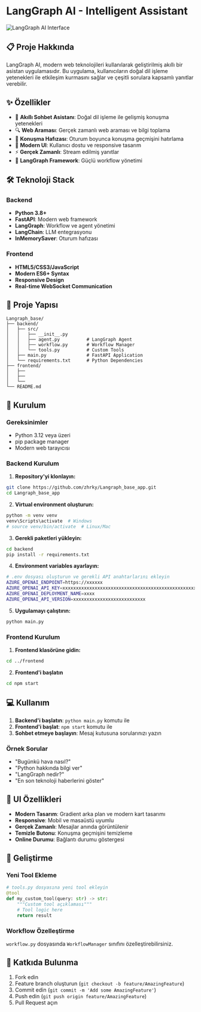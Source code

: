 # LangGraph AI - Intelligent Assistant

![LangGraph AI Interface](./docs/ui-screenshot.png)

## 📋 Proje Hakkında

LangGraph AI, modern web teknolojileri kullanılarak geliştirilmiş akıllı bir asistan uygulamasıdır. Bu uygulama, kullanıcıların doğal dil işleme yetenekleri ile etkileşim kurmasını sağlar ve çeşitli sorulara kapsamlı yanıtlar verebilir.

## ✨ Özellikler

- 🤖 **Akıllı Sohbet Asistanı**: Doğal dil işleme ile gelişmiş konuşma yetenekleri
- 🔍 **Web Araması**: Gerçek zamanlı web araması ve bilgi toplama
- 💾 **Konuşma Hafızası**: Oturum boyunca konuşma geçmişini hatırlama
- 🎨 **Modern UI**: Kullanıcı dostu ve responsive tasarım
- ⚡ **Gerçek Zamanlı**: Stream edilmiş yanıtlar
- 🧠 **LangGraph Framework**: Güçlü workflow yönetimi

## 🛠️ Teknoloji Stack

### Backend
- **Python 3.8+**
- **FastAPI**: Modern web framework
- **LangGraph**: Workflow ve agent yönetimi
- **LangChain**: LLM entegrasyonu
- **InMemorySaver**: Oturum hafızası

### Frontend
- **HTML5/CSS3/JavaScript**
- **Modern ES6+ Syntax**
- **Responsive Design**
- **Real-time WebSocket Communication**

## 📁 Proje Yapısı

```
Langraph_base/
├── backend/
│   ├── src/
│   │   ├── __init__.py
│   │   ├── agent.py          # LangGraph Agent
│   │   ├── workflow.py       # Workflow Manager
│   │   └── tools.py          # Custom Tools
│   ├── main.py               # FastAPI Application
│   └── requirements.txt      # Python Dependencies
├── frontend/
│   ├──         
│   ├──
│   └──  
└── README.md              
```

## 🚀 Kurulum

### Gereksinimler
- Python 3.12 veya üzeri
- pip package manager
- Modern web tarayıcısı

### Backend Kurulum

1. **Repository'yi klonlayın:**
```bash
git clone https://github.com/zhrky/Langraph_base_app.git
cd Langraph_base_app
```

2. **Virtual environment oluşturun:**
```bash
python -m venv venv
venv\Scripts\activate  # Windows
# source venv/bin/activate  # Linux/Mac
```

3. **Gerekli paketleri yükleyin:**
```bash
cd backend
pip install -r requirements.txt
```

4. **Environment variables ayarlayın:**
```bash
# .env dosyası oluşturun ve gerekli API anahtarlarını ekleyin
AZURE_OPENAI_ENDPOINT=https://xxxxxx
AZURE_OPENAI_API_KEY=xxxxxxxxxxxxxxxxxxxxxxxxxxxxxxxxxxxxxxxxxxxxxxxxxxxxxxxxxxxxx
AZURE_OPENAI_DEPLOYMENT_NAME=xxxx
AZURE_OPENAI_API_VERSION=xxxxxxxxxxxxxxxxxxxxxxxxxxx
```

5. **Uygulamayı çalıştırın:**
```bash
python main.py
```

### Frontend Kurulum

1. **Frontend klasörüne gidin:**
```bash
cd ../frontend
```
2. **Frontend'i başlatın**
```bash
cd npm start
```


## 💻 Kullanım

1. **Backend'i başlatın**: `python main.py` komutu ile
2. **Frontend'i başlat**: `npm start` komutu ile
3. **Sohbet etmeye başlayın**: Mesaj kutusuna sorularınızı yazın

### Örnek Sorular
- "Bugünkü hava nasıl?"
- "Python hakkında bilgi ver"
- "LangGraph nedir?"
- "En son teknoloji haberlerini göster"

## 🎨 UI Özellikleri

- **Modern Tasarım**: Gradient arka plan ve modern kart tasarımı
- **Responsive**: Mobil ve masaüstü uyumlu
- **Gerçek Zamanlı**: Mesajlar anında görüntülenir
- **Temizle Butonu**: Konuşma geçmişini temizleme
- **Online Durumu**: Bağlantı durumu göstergesi

## 🔧 Geliştirme

### Yeni Tool Ekleme

```python
# tools.py dosyasına yeni tool ekleyin
@tool
def my_custom_tool(query: str) -> str:
    """Custom tool açıklaması"""
    # Tool logic here
    return result
```

### Workflow Özelleştirme

`workflow.py` dosyasında `WorkflowManager` sınıfını özelleştirebilirsiniz.

## 🤝 Katkıda Bulunma

1. Fork edin
2. Feature branch oluşturun (`git checkout -b feature/AmazingFeature`)
3. Commit edin (`git commit -m 'Add some AmazingFeature'`)
4. Push edin (`git push origin feature/AmazingFeature`)
5. Pull Request açın

